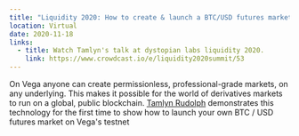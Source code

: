 ```yaml
---
title: "Liquidity 2020: How to create & launch a BTC/USD futures market on Vega"
location: Virtual
date: 2020-11-18
links:
  - title: Watch Tamlyn's talk at dystopian labs liquidity 2020.
    link: https://www.crowdcast.io/e/liquidity2020summit/53
---
```


On Vega anyone can create permissionless, professional-grade markets, on any underlying. This makes it possible for the world of derivatives markets to run on a global, public blockchain. <a href="https://twitter.com/RudolphTamlyn">Tamlyn Rudolph</a> demonstrates this technology for the first time to show how to launch your own BTC / USD futures market on Vega's testnet
